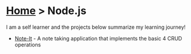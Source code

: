 # [Home](index.md) > Node.js

I am a self learner and the projects below summarize my learning journey!

- [Note-It](https://github.com/MehakBeri/node/blob/master/noteIt.zip) - A note taking application that implements the basic 4 CRUD operations
